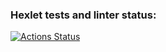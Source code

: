 ### Hexlet tests and linter status:
[![Actions Status](https://github.com/nikitos3000/frontend-project-44/workflows/hexlet-check/badge.svg)](https://github.com/nikitos3000/frontend-project-44/actions)